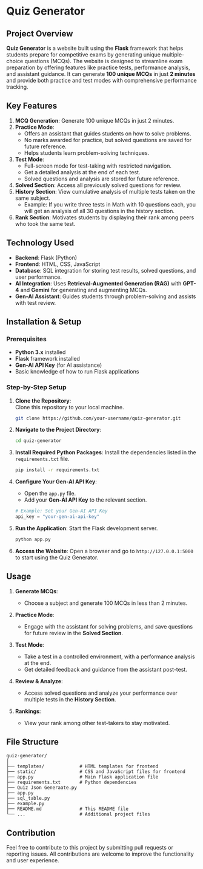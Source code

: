 # Quiz Generator

## Project Overview

**Quiz Generator** is a website built using the **Flask** framework that helps students prepare for competitive exams by generating unique multiple-choice questions (MCQs). The website is designed to streamline exam preparation by offering features like practice tests, performance analysis, and assistant guidance. It can generate **100 unique MCQs** in just **2 minutes** and provide both practice and test modes with comprehensive performance tracking.

## Key Features

1. **MCQ Generation**: Generate 100 unique MCQs in just 2 minutes.
2. **Practice Mode**:
   - Offers an assistant that guides students on how to solve problems.
   - No marks awarded for practice, but solved questions are saved for future reference.
   - Helps students learn problem-solving techniques.
3. **Test Mode**:
   - Full-screen mode for test-taking with restricted navigation.
   - Get a detailed analysis at the end of each test.
   - Solved questions and analysis are stored for future reference.
4. **Solved Section**: Access all previously solved questions for review.
5. **History Section**: View cumulative analysis of multiple tests taken on the same subject. 
   - Example: If you write three tests in Math with 10 questions each, you will get an analysis of all 30 questions in the history section.
6. **Rank Section**: Motivates students by displaying their rank among peers who took the same test.

## Technology Used

- **Backend**: Flask (Python)
- **Frontend**: HTML, CSS, JavaScript
- **Database**: SQL integration for storing test results, solved questions, and user performance.
- **AI Integration**: Uses **Retrieval-Augmented Generation (RAG)** with **GPT-4** and **Gemini** for generating and augmenting MCQs.
- **Gen-AI Assistant**: Guides students through problem-solving and assists with test review.

## Installation & Setup

### Prerequisites

- **Python 3.x** installed
- **Flask** framework installed
- **Gen-AI API Key** (for AI assistance)
- Basic knowledge of how to run Flask applications

### Step-by-Step Setup

1. **Clone the Repository**:  
   Clone this repository to your local machine.
   ```bash
   git clone https://github.com/your-username/quiz-generator.git
   ```

2. **Navigate to the Project Directory**:
   ```bash
   cd quiz-generator
   ```

3. **Install Required Python Packages**:
   Install the dependencies listed in the `requirements.txt` file.
   ```bash
   pip install -r requirements.txt
   ```

4. **Configure Your Gen-AI API Key**:
   - Open the `app.py` file.
   - Add your **Gen-AI API Key** to the relevant section.
   ```python
   # Example: Set your Gen-AI API Key
   api_key = "your-gen-ai-api-key"
   ```

5. **Run the Application**:
   Start the Flask development server.
   ```bash
   python app.py
   ```

6. **Access the Website**:
   Open a browser and go to `http://127.0.0.1:5000` to start using the Quiz Generator.

## Usage

1. **Generate MCQs**: 
   - Choose a subject and generate 100 MCQs in less than 2 minutes.
   
2. **Practice Mode**: 
   - Engage with the assistant for solving problems, and save questions for future review in the **Solved Section**.

3. **Test Mode**:
   - Take a test in a controlled environment, with a performance analysis at the end.
   - Get detailed feedback and guidance from the assistant post-test.

4. **Review & Analyze**:
   - Access solved questions and analyze your performance over multiple tests in the **History Section**.
   
5. **Rankings**:
   - View your rank among other test-takers to stay motivated.

## File Structure

```
quiz-generator/
│
├── templates/             # HTML templates for frontend
├── static/                # CSS and JavaScript files for frontend
├── app.py                 # Main Flask application file
├── requirements.txt       # Python dependencies
├── Quiz Json Generaate.py
├── app.py
├── sql_table.py
├── example.py
├── README.md              # This README file
└── ...                    # Additional project files
```







## Contribution

Feel free to contribute to this project by submitting pull requests or reporting issues. All contributions are welcome to improve the functionality and user experience.

